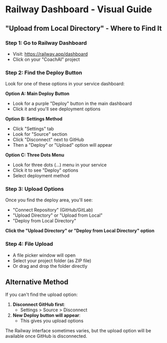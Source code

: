 # Railway Dashboard - Visual Guide

## "Upload from Local Directory" - Where to Find It

### Step 1: Go to Railway Dashboard
- Visit: https://railway.app/dashboard
- Click on your "CoachAI" project

### Step 2: Find the Deploy Button
Look for one of these options in your service dashboard:

**Option A: Main Deploy Button**
- Look for a purple "Deploy" button in the main dashboard
- Click it and you'll see deployment options

**Option B: Settings Method**
- Click "Settings" tab
- Look for "Source" section
- Click "Disconnect" next to GitHub
- Then a "Deploy" or "Upload" option will appear

**Option C: Three Dots Menu**
- Look for three dots (...) menu in your service
- Click it to see "Deploy" options
- Select deployment method

### Step 3: Upload Options
Once you find the deploy area, you'll see:
- "Connect Repository" (GitHub/GitLab)
- "Upload Directory" or "Upload from Local"
- "Deploy from Local Directory"

**Click the "Upload Directory" or "Deploy from Local Directory" option**

### Step 4: File Upload
- A file picker window will open
- Select your project folder (as ZIP file)
- Or drag and drop the folder directly

## Alternative Method
If you can't find the upload option:

1. **Disconnect GitHub first**:
   - Settings > Source > Disconnect
2. **New Deploy button will appear**:
   - This gives you upload options

The Railway interface sometimes varies, but the upload option will be available once GitHub is disconnected.